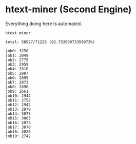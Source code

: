 # htext-miner (Second Engine)

Everything doing here is automated.

```
htext-miner

total: 58927/71225 (82.73359073359073%)

job0: 3250
job1: 3049
job2: 2775
job3: 2959
job4: 3310
job5: 2887
job6: 2899
job7: 2873
job8: 2890
job9: 2661
job10: 2944
job11: 2752
job12: 2942
job13: 2879
job14: 3075
job15: 3063
job16: 2873
job17: 3078
job18: 3026
job19: 2742
```